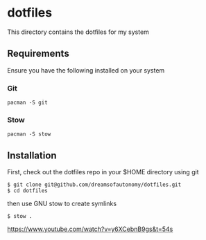 # dotfiles

This directory contains the dotfiles for my system

## Requirements

Ensure you have the following installed on your system

### Git
```
pacman -S git
```

### Stow
```
pacman -S stow
```

## Installation

First, check out the dotfiles repo in your $HOME directory using git
```
$ git clone git@github.com/dreamsofautonomy/dotfiles.git
$ cd dotfiles
```
then use GNU stow to create symlinks
```
$ stow .
```

https://www.youtube.com/watch?v=y6XCebnB9gs&t=54s
